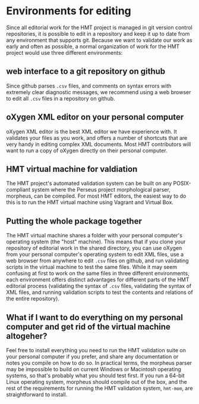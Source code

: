 # Environments for editing #


Since all editorial work for the HMT project is managed in git version control repositories, it is possible to edit in a repository and keep it up to date from any environment that supports git.  Because we want to validate our work as early and often as possible, a normal organization of work for the HMT project would use three different environments:

## web interface to a git repository on github ##

Since github parses `.csv` files, and comments on syntax errors with extremely clear diagnostic messages, we recommend using a web browser to edit all `.csv` files in a repository on github.

## oXygen XML editor on your personal computer ##

oXygen XML editor is the best XML editor we have experience with.  It validates your files as you work, and offers a number of  shortcuts that are very handy in editing complex XML documents.  Most HMT contributors will want to run a copy of oXygen directly on their personal computer.


## HMT virtual machine for valdiation ##

The HMT project's automated validation system can be built on any POSIX-compliant system where the Perseus project morphological parser, morpheus, can be compiled.  For most HMT editors, the easiest way to do this is to run the HMT virtual machine using Vagrant and Virtual Box.

## Putting the whole package together ##

The HMT virtual machine shares a folder with your personal computer's operating system (the "host" machine).    This means that if you clone your repository of editorial work in the shared directory, you can use oXygen from your personal computer's operating system to edit XML files, use a web browser from anywhere to edit `.csv` files on github, and run validating scripts in the virtual machine to test the same files.  While it may seem confusing at first to work on the same files in three different environments, each environment offers distinct advantages for different parts of the HMT editorial process (validating the syntax of `.csv` files, validating the syntax of XML files, and running validation scripts to test the contents and relations of the entire repository).

## What if I want to do everything on my personal computer and get rid of the virtual machine altogeher? ##

Feel free to install everything you need to run the HMT validation suite on your personal computer if you prefer, and share any documentation or notes you compile on how to do so.  In practical terms, the morpheus parser may be impossible to build on current Windows or Macintosh operating systems, so that's probably what you should test first.  If you run a 64-bit Linux operating system, morpheus should compile out of the box, and the rest of the requirements for running the HMT validation system, `hmt-mom`, are straightforward to install.


